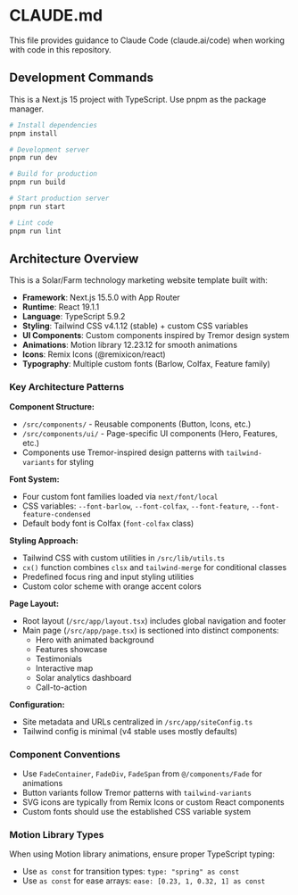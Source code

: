 # CLAUDE.md

This file provides guidance to Claude Code (claude.ai/code) when working with code in this repository.

## Development Commands

This is a Next.js 15 project with TypeScript. Use pnpm as the package manager.

```bash
# Install dependencies
pnpm install

# Development server
pnpm run dev

# Build for production
pnpm run build

# Start production server
pnpm run start

# Lint code
pnpm run lint
```

## Architecture Overview

This is a Solar/Farm technology marketing website template built with:

- **Framework**: Next.js 15.5.0 with App Router
- **Runtime**: React 19.1.1
- **Language**: TypeScript 5.9.2
- **Styling**: Tailwind CSS v4.1.12 (stable) + custom CSS variables
- **UI Components**: Custom components inspired by Tremor design system
- **Animations**: Motion library 12.23.12 for smooth animations
- **Icons**: Remix Icons (@remixicon/react)
- **Typography**: Multiple custom fonts (Barlow, Colfax, Feature family)

### Key Architecture Patterns

**Component Structure:**
- `/src/components/` - Reusable components (Button, Icons, etc.)
- `/src/components/ui/` - Page-specific UI components (Hero, Features, etc.)
- Components use Tremor-inspired design patterns with `tailwind-variants` for styling

**Font System:**
- Four custom font families loaded via `next/font/local`
- CSS variables: `--font-barlow`, `--font-colfax`, `--font-feature`, `--font-feature-condensed`
- Default body font is Colfax (`font-colfax` class)

**Styling Approach:**
- Tailwind CSS with custom utilities in `/src/lib/utils.ts`
- `cx()` function combines `clsx` and `tailwind-merge` for conditional classes
- Predefined focus ring and input styling utilities
- Custom color scheme with orange accent colors

**Page Layout:**
- Root layout (`/src/app/layout.tsx`) includes global navigation and footer
- Main page (`/src/app/page.tsx`) is sectioned into distinct components:
  - Hero with animated background
  - Features showcase
  - Testimonials
  - Interactive map
  - Solar analytics dashboard
  - Call-to-action

**Configuration:**
- Site metadata and URLs centralized in `/src/app/siteConfig.ts`
- Tailwind config is minimal (v4 stable uses mostly defaults)

### Component Conventions

- Use `FadeContainer`, `FadeDiv`, `FadeSpan` from `@/components/Fade` for animations
- Button variants follow Tremor patterns with `tailwind-variants`
- SVG icons are typically from Remix Icons or custom React components
- Custom fonts should use the established CSS variable system

### Motion Library Types

When using Motion library animations, ensure proper TypeScript typing:
- Use `as const` for transition types: `type: "spring" as const`
- Use `as const` for ease arrays: `ease: [0.23, 1, 0.32, 1] as const`